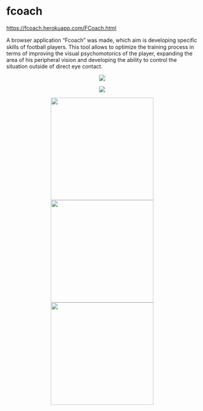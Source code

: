 # fcoach
https://fcoach.herokuapp.com/FCoach.html

A browser application “Fcoach” was made, which aim is developing speciﬁc skills of football players. This tool allows to optimize the training process in terms of improving the visual psychomotorics of the player, expanding the area of his peripheral vision and developing the ability to control the situation outside of direct eye contact. 


<p align="center">
  <img src="https://github.com/DKarz/media-lfs/blob/master/f22.gif?raw=true">
</p>
<p align="center">
  <img src="https://github.com/DKarz/media-lfs/blob/master/f11.gif?raw=true">
</p>
<p align="center">
  <img width=270 src="https://github.com/DKarz/media-lfs/blob/master/f3.gif?raw=true">
  
  <img width=270 src="https://github.com/DKarz/media-lfs/blob/master/f4.gif?raw=true">
  
  <img width=270 src="https://github.com/DKarz/media-lfs/blob/master/f5.gif?raw=true">
  <br/><br/><br/>
</p>
